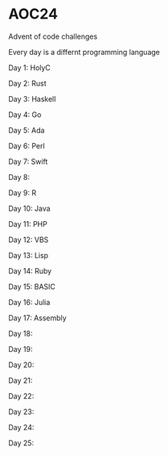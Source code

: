 # AOC24
Advent of code challenges

Every day is a differnt programming language

Day 1: HolyC

Day 2: Rust

Day 3: Haskell

Day 4: Go

Day 5: Ada

Day 6: Perl

Day 7: Swift

Day 8: 

Day 9: R

Day 10: Java

Day 11: PHP

Day 12: VBS

Day 13: Lisp

Day 14: Ruby

Day 15: BASIC

Day 16: Julia

Day 17: Assembly

Day 18: 

Day 19: 

Day 20: 

Day 21: 

Day 22: 

Day 23: 

Day 24: 

Day 25: 
